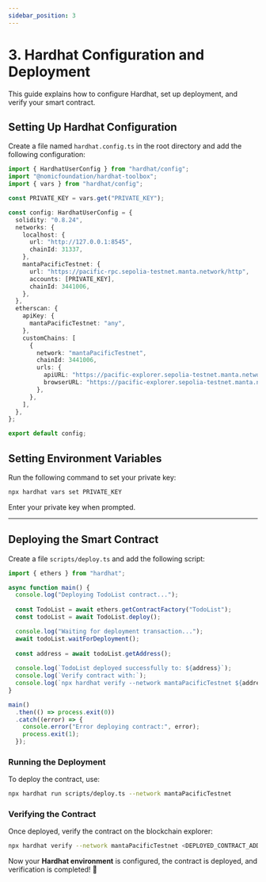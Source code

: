 ```yaml
---
sidebar_position: 3
---
```


# 3. Hardhat Configuration and Deployment

This guide explains how to configure Hardhat, set up deployment, and verify your smart contract.

## Setting Up Hardhat Configuration

Create a file named `hardhat.config.ts` in the root directory and add the following configuration:

```ts
import { HardhatUserConfig } from "hardhat/config";
import "@nomicfoundation/hardhat-toolbox";
import { vars } from "hardhat/config";

const PRIVATE_KEY = vars.get("PRIVATE_KEY");

const config: HardhatUserConfig = {
  solidity: "0.8.24",
  networks: {
    localhost: {
      url: "http://127.0.0.1:8545",
      chainId: 31337,
    },
    mantaPacificTestnet: {
      url: "https://pacific-rpc.sepolia-testnet.manta.network/http",
      accounts: [PRIVATE_KEY],
      chainId: 3441006,
    },
  },
  etherscan: {
    apiKey: {
      mantaPacificTestnet: "any",
    },
    customChains: [
      {
        network: "mantaPacificTestnet",
        chainId: 3441006,
        urls: {
          apiURL: "https://pacific-explorer.sepolia-testnet.manta.network/api",
          browserURL: "https://pacific-explorer.sepolia-testnet.manta.network",
        },
      },
    ],
  },
};

export default config;
```

## Setting Environment Variables

Run the following command to set your private key:
```sh
npx hardhat vars set PRIVATE_KEY
```
Enter your private key when prompted.

---

## Deploying the Smart Contract

Create a file `scripts/deploy.ts` and add the following script:

```ts
import { ethers } from "hardhat";

async function main() {
  console.log("Deploying TodoList contract...");
  
  const TodoList = await ethers.getContractFactory("TodoList");
  const todoList = await TodoList.deploy();

  console.log("Waiting for deployment transaction...");
  await todoList.waitForDeployment();
  
  const address = await todoList.getAddress();
  
  console.log(`TodoList deployed successfully to: ${address}`);
  console.log(`Verify contract with:`);
  console.log(`npx hardhat verify --network mantaPacificTestnet ${address}`);
}

main()
  .then(() => process.exit(0))
  .catch((error) => {
    console.error("Error deploying contract:", error);
    process.exit(1);
  });
```

### Running the Deployment

To deploy the contract, use:
```sh
npx hardhat run scripts/deploy.ts --network mantaPacificTestnet
```

### Verifying the Contract

Once deployed, verify the contract on the blockchain explorer:
```sh
npx hardhat verify --network mantaPacificTestnet <DEPLOYED_CONTRACT_ADDRESS>
```

Now your **Hardhat environment** is configured, the contract is deployed, and verification is completed! 🚀
